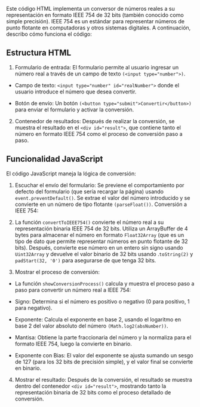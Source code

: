 Este código HTML implementa un conversor de números reales a su representación en formato IEEE 754 de 32 bits (también conocido como simple precisión). IEEE 754 es un estándar para representar números de punto flotante en computadoras y otros sistemas digitales. A continuación, describo cómo funciona el código:

## Estructura HTML
1. Formulario de entrada: El formulario permite al usuario ingresar un número real a través de un campo de texto ```(<input type="number">)```.
  - Campo de texto: ```<input type="number" id="realNumber">```  donde el usuario introduce el número que desea convertir.
  * Botón de envío: Un botón ```(<button type="submit">Convertir</button>)``` para enviar el formulario y activar la conversión.
2. Contenedor de resultados: Después de realizar la conversión, se muestra el resultado en el ```<div id="result">```, que contiene tanto el número en formato IEEE 754 como el proceso de conversión paso a paso.

## Funcionalidad JavaScript
El código JavaScript maneja la lógica de conversión:
1. Escuchar el envío del formulario:
Se previene el comportamiento por defecto del formulario (que sería recargar la página) usando ```event.preventDefault()```.
Se extrae el valor del número introducido y se convierte en un número de tipo flotante ```(parseFloat())```.
Conversión a IEEE 754:

2. La función ```convertToIEEE754()``` convierte el número real a su representación binaria IEEE 754 de 32 bits.
Utiliza un ArrayBuffer de 4 bytes para almacenar el número en formato ```Float32Array``` (que es un tipo de dato que permite representar números en punto flotante de 32 bits).
Después, convierte ese número en un entero sin signo usando ```Uint32Array``` y devuelve el valor binario de 32 bits usando .```toString(2)``` y ```padStart(32, '0')``` para asegurarse de que tenga 32 bits.

3. Mostrar el proceso de conversión:
  - La función ```showConversionProcess()``` calcula y muestra el proceso paso a paso para convertir un número real a IEEE 754:
  * Signo: Determina si el número es positivo o negativo (0 para positivo, 1 para negativo).
  + Exponente: Calcula el exponente en base 2, usando el logaritmo en base 2 del valor absoluto del número ```(Math.log2(absNumber))```.
  - Mantisa: Obtiene la parte fraccionaria del número y la normaliza para el formato IEEE 754, luego la convierte en binario.
  * Exponente con Bias: El valor del exponente se ajusta sumando un sesgo de 127 (para los 32 bits de precisión simple), y el valor final se convierte en binario.

4. Mostrar el resultado:
Después de la conversión, el resultado se muestra dentro del contenedor ```<div id="result">```, mostrando tanto la representación binaria de 32 bits como el proceso detallado de conversión.
